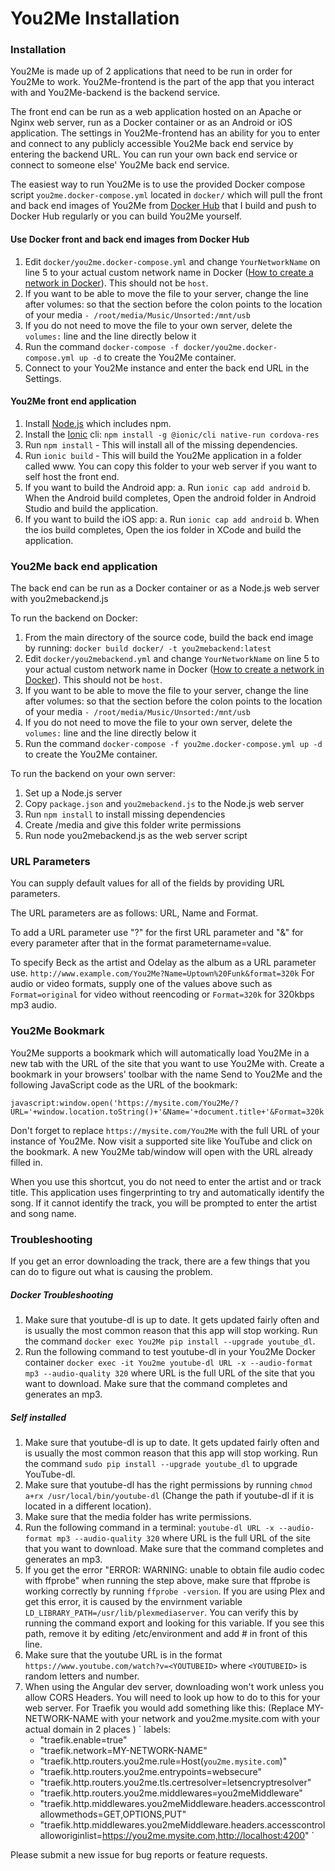 # You2Me Installation

### Installation

You2Me is made up of 2 applications that need to be run in order for You2Me to work. You2Me-frontend is the part of the app that you interact with and You2Me-backend is the backend service. 

The front end can be run as a web application hosted on an Apache or Nginx web server, run as a Docker container or as an Android or iOS application. The settings in You2Me-frontend has an ability for you to enter and connect to any publicly accessible You2Me back end service by entering the backend URL. You can run your own back end service or connect to someone else' You2Me back end service.

The easiest way to run You2Me is to use the provided Docker compose script `you2me.docker-compose.yml` located in `docker/` which will pull the front and back end images of You2Me from [Docker Hub](https://hub.docker.com/) that I build and push to Docker Hub regularly or you can build You2Me yourself. 

#### Use Docker front and back end images from Docker Hub
1. Edit `docker/you2me.docker-compose.yml` and change `YourNetworkName` on line 5 to your actual custom network name in Docker ([How to create a network in Docker](https://docs.docker.com/engine/reference/commandline/network_create/)). This should not be `host`.
1. If you want to be able to move the file to your server, change the line after volumes:
   so that the section before the colon points to the location of your media
   `- /root/media/Music/Unsorted:/mnt/usb`
1. If you do not need to move the file to your own server, delete the `volumes:` line and the line directly below it
1. Run the command `docker-compose -f docker/you2me.docker-compose.yml up -d` to create the You2Me container.
1. Connect to your You2Me instance and enter the back end URL in the Settings.

#### You2Me front end application
1. Install [Node.js](https://nodejs.org/en/) which includes npm.
1. Install the [Ionic](https://ionicframework.com/) cli: `npm install -g @ionic/cli native-run cordova-res`
1. Run `npm install` - This will install all of the missing dependencies.
1. Run `ionic build` - This will build the You2Me application in a folder called www. You can copy this folder to your web server if you want to self host the front end.
1. If you want to build the Android app:
    a. Run `ionic cap add android`
    b. When the Android build completes, Open the android folder in Android Studio and build the application.
1. If you want to build the iOS app:
      a. Run `ionic cap add android`
      b. When the ios build completes, Open the ios folder in XCode and build the application.

### You2Me back end application  
The back end can be run as a Docker container or as a Node.js web server with you2mebackend.js

To run the backend on Docker:
1. From the main directory of the source code, build the back end image by running: `docker build docker/ -t you2mebackend:latest`
1. Edit `docker/you2mebackend.yml` and change `YourNetworkName` on line 5 to your actual custom network name in Docker ([How to create a network in Docker](https://docs.docker.com/engine/reference/commandline/network_create/)). This should not be `host`.
1. If you want to be able to move the file to your server, change the line after volumes:
   so that the section before the colon points to the location of your media
   `- /root/media/Music/Unsorted:/mnt/usb`
1. If you do not need to move the file to your own server, delete the `volumes:` line and the line directly below it
1. Run the command `docker-compose -f you2me.docker-compose.yml up -d` to create the You2Me container.

To run the backend on your own server:
1. Set up a Node.js server 
1. Copy `package.json` and `you2mebackend.js` to the Node.js web server
1. Run `npm install` to install missing dependencies
1. Create /media and give this folder write permissions
1. Run node you2mebackend.js as the web server script

### URL Parameters
You can supply default values for all of the fields by providing URL parameters.

The URL parameters are as follows: URL, Name and Format. 

To add a URL parameter use "?" for the first URL parameter and "&" for every parameter after that in the format parametername=value. 

To specify Beck as the artist and Odelay as the album as a URL parameter use. `http://www.example.com/You2Me?Name=Uptown%20Funk&format=320k` For audio or video formats, supply one of the values above such as `Format=original` for video without reencoding or `Format=320k` for 320kbps mp3 audio.

### You2Me Bookmark

You2Me supports a bookmark which will automatically load You2Me in a new tab with the URL of the site that you want to use You2Me with. Create a bookmark in your browsers' toolbar with the name Send to You2Me and the following JavaScript code as the URL of the bookmark:

```
javascript:window.open('https://mysite.com/You2Me/?URL='+window.location.toString()+'&Name='+document.title+'&Format=320k','_parent','');event.preventDefault();
```

Don't forget to replace `https://mysite.com/You2Me` with the full URL of your instance of You2Me. Now visit a supported site like YouTube and click on the bookmark. A new You2Me tab/window will open with the URL already filled in. 

When you use this shortcut, you do not need to enter the artist and or track title. This application uses fingerprinting to try and automatically identify the song. If it cannot identify the track, you will be prompted to enter the artist and song name.

### Troubleshooting

If you get an error downloading the track, there are a few things that you can do to figure out what is causing the problem.

##### Docker Troubleshooting
1. Make sure that youtube-dl is up to date. It gets updated fairly often and is usually the most common reason that this app  will stop working. Run the command `docker exec You2Me pip install --upgrade youtube_dl`.
2. Run the following command to test youtube-dl in your You2Me Docker container `docker exec -it You2me youtube-dl URL -x --audio-format mp3 --audio-quality 320` where URL is the full URL of the site that you want to download. Make sure that the command completes and generates an mp3.

##### Self installed
1. Make sure that youtube-dl is up to date. It gets updated fairly often and is usually the most common reason that this app  will stop working. Run the command `sudo pip install --upgrade youtube_dl` to upgrade YouTube-dl. 
1. Make sure that youtube-dl has the right permissions by running `chmod a+rx /usr/local/bin/youtube-dl` (Change the path if youtube-dl if it is located in a different location).
1. Make sure that the media folder has write permissions. 
1. Run the following command in a terminal: `youtube-dl URL -x --audio-format mp3 --audio-quality 320` where URL is the full URL of the site that you want to download. Make sure that the command completes and generates an mp3.
1. If you get the error "ERROR: WARNING: unable to obtain file audio codec with ffprobe" when running the step above, make sure that ffprobe is working correctly by running `ffprobe -version`. If you are using Plex and get this error, it is caused by the envirnment variable `LD_LIBRARY_PATH=/usr/lib/plexmediaserver`. You can verify this by running the command export and looking for this variable. If you see this path, remove it by editing /etc/environment and add # in front of this line.
1. Make sure that the youtube URL is in the format `https://www.youtube.com/watch?v=<YOUTUBEID>` where `<YOUTUBEID>` is random letters and number.
1. When using the Angular dev server, downloading won't work unless you allow CORS Headers. You will need to look up how to do to this for your web server. For Traefik you would add something like this: (Replace MY-NETWORK-NAME with your network and you2me.mysite.com with your actual domain in 2 places )
`
labels:
     - "traefik.enable=true"
     - "traefik.network=MY-NETWORK-NAME"
     - "traefik.http.routers.you2me.rule=Host(`you2me.mysite.com`)"
     - "traefik.http.routers.you2me.entrypoints=websecure"
     - "traefik.http.routers.you2me.tls.certresolver=letsencryptresolver"
     - "traefik.http.routers.you2me.middlewares=you2meMiddleware"
     - "traefik.http.middlewares.you2meMiddleware.headers.accesscontrolallowmethods=GET,OPTIONS,PUT"
     - "traefik.http.middlewares.you2meMiddleware.headers.accesscontrolalloworiginlist=https://you2me.mysite.com,http://localhost:4200"
`

Please submit a new issue for bug reports or feature requests.